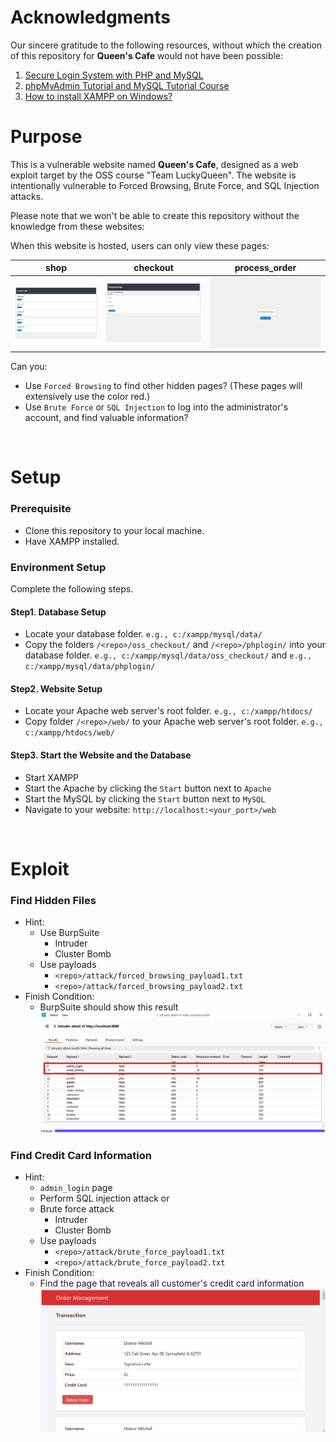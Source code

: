 # Acknowledgments
Our sincere gratitude to the following resources, without which the creation of this repository for **Queen's Cafe** would not have been possible:
1. [Secure Login System with PHP and MySQL](https://codeshack.io/secure-login-system-php-mysql/)
2. [phpMyAdmin Tutorial and MySQL Tutorial Course](https://www.youtube.com/watch?v=j1WVRtcauqw&list=PLk-EmIiBIYGF8WCitdIVq7dvvacqY0rdl&index=4&ab_channel=NickFrostbutter)
3. [How to install XAMPP on Windows?](https://www.geeksforgeeks.org/how-to-install-xampp-on-windows/)

# Purpose
This is a vulnerable website named **Queen's Cafe**, designed as a web exploit target by the OSS course "Team LuckyQueen". The website is intentionally vulnerable to Forced Browsing, Brute Force, and SQL Injection attacks.

Please note that we won't be able to create this repository without the knowledge from these websites:

When this website is hosted, users can only view these pages:

| shop | checkout | process_order |
| --- | --- | --- |
| <img src="github_src/shop.png" alt="shop" style="he.g.,t:250; width:530px;"> | <img src="github_src/checkout.png" alt="shop" style="he.g.,t:250; width:510px;"> | <img src="github_src/process_order.png" alt="shop" style="he.g.,t:250; width:500px;">|

Can you:
- Use `Forced Browsing` to find other hidden pages? (These pages will extensively use the color red.)
- Use `Brute Force` or `SQL Injection` to log into the administrator's account, and find valuable information?

</br>
  
# Setup

### Prerequisite
- Clone this repository to your local machine.
- Have XAMPP installed.

### Environment Setup
Complete the following steps.

#### Step1. Database Setup
- Locate your database folder. `e.g., c:/xampp/mysql/data/` 
- Copy the folders `/<repo>/oss_checkout/` and `/<repo>/phplogin/` into your database folder. `e.g., c:/xampp/mysql/data/oss_checkout/` and `e.g., c:/xampp/mysql/data/phplogin/`

#### Step2. Website Setup
- Locate your Apache web server's root folder. `e.g., c:/xampp/htdocs/`
- Copy folder `/<repo>/web/` to your Apache web server's root folder. `e.g., c:/xampp/htdocs/web/`

#### Step3. Start the Website and the Database
- Start XAMPP
- Start the Apache by clicking the `Start` button next to `Apache`
- Start the MySQL by clicking the `Start` button next to `MySQL`
- Navigate to your website: `http://localhost:<your_port>/web`

</br>

# Exploit
### Find Hidden Files
- Hint:
  - Use BurpSuite
    - Intruder
    - Cluster Bomb
  - Use payloads
	- `<repo>/attack/forced_browsing_payload1.txt`
	- `<repo>/attack/forced_browsing_payload2.txt`
- Finish Condition:
  - BurpSuite should show this result   
    <img src="github_src/forced_browsing.png" alt="shop" style="he.g.,t:250; width:530px;"> 

### Find Credit Card Information
- Hint:
  - `admin_login` page
  - Perform SQL injection attack or
  - Brute force attack
    - Intruder
    - Cluster Bomb
  - Use payloads
    - `<repo>/attack/brute_force_payload1.txt`
    - `<repo>/attack/brute_force_payload2.txt`
- Finish Condition:
  - Find the page that reveals all customer's credit card information   
    <img src="github_src/admin_order_management.png" alt="shop" style="he.g.,t:250; width:530px;"> 
